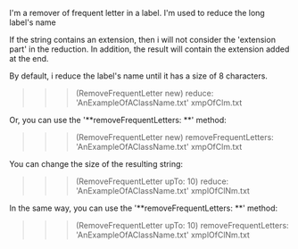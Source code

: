 I'm a remover of frequent letter in a label. I'm used to reduce the long label's name 

If the string contains an extension, then i will not consider the 'extension part' in the reduction. In addition, the result will contain the extension added at the end.

By default, i reduce the label's name until it has a size of 8 characters.
>>> (RemoveFrequentLetter new) reduce: 'AnExampleOfAClassName.txt'
xmpOfClm.txt

Or, you can use the '**removeFrequentLetters: **' method:
>>> (RemoveFrequentLetter new) removeFrequentLetters: 'AnExampleOfAClassName.txt'
xmpOfClm.txt

You can change the size of the resulting string:
>>> (RemoveFrequentLetter upTo: 10) reduce: 'AnExampleOfAClassName.txt'
xmplOfClNm.txt

In the same way, you can use the '**removeFrequentLetters: **' method:
>>> (RemoveFrequentLetter upTo: 10) removeFrequentLetters: 'AnExampleOfAClassName.txt'
xmplOfClNm.txt